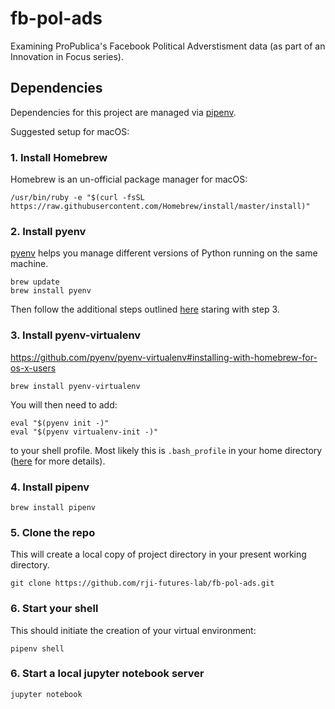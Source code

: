 # fb-pol-ads
Examining ProPublica's Facebook Political Adverstisment data (as part of an Innovation in Focus series).

## Dependencies

Dependencies for this project are managed via [pipenv](https://pipenv.readthedocs.io/en/latest/).

Suggested setup for macOS:

### 1. Install Homebrew

Homebrew is an un-official package manager for macOS:

```
/usr/bin/ruby -e "$(curl -fsSL https://raw.githubusercontent.com/Homebrew/install/master/install)"
```

### 2. Install pyenv

[pyenv](https://github.com/pyenv/pyenv) helps you manage different versions of Python running on the same machine.

```
brew update
brew install pyenv
```

Then follow the additional steps outlined [here](https://github.com/pyenv/pyenv#basic-github-checkout) staring with step 3.

### 3. Install pyenv-virtualenv

https://github.com/pyenv/pyenv-virtualenv#installing-with-homebrew-for-os-x-users

```
brew install pyenv-virtualenv
```

You will then need to add:

```
eval "$(pyenv init -)"
eval "$(pyenv virtualenv-init -)"
```

to your shell profile. Most likely this is `.bash_profile` in your home directory ([here](https://github.com/pyenv/pyenv-virtualenv#installing-as-a-pyenv-plugin) for more details).

### 4. Install pipenv

```
brew install pipenv
```

### 5. Clone the repo

This will create a local copy of project directory in your present working directory.

```
git clone https://github.com/rji-futures-lab/fb-pol-ads.git
```

### 6. Start your shell

This should initiate the creation of your virtual environment:

```
pipenv shell
```

### 6. Start a local jupyter notebook server

```
jupyter notebook
```